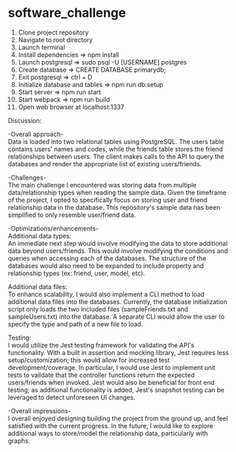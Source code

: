 # software_challenge

1.  Clone project repository
2.  Navigate to root directory
3.  Launch terminal
4.  Install dependencies => npm install
5.  Launch postgresql => sudo psql -U [USERNAME] postgres
6.  Create database => CREATE DATABASE primarydb;
7.  Exit postgresql => ctrl + D
8.  Initialize database and tables => npm run db:setup
9.  Start server => npm run start
10. Start webpack => npm run build
11. Open web browser at localhost:1337

Discussion:

-Overall approach-  
Data is loaded into two relational tables using PostgreSQL. The users table contains users' names and codes, while the friends table stores the friend relationships between users. The client makes calls to the API to query the databases and render the appropriate list of existing users/friends.

-Challenges-  
The main challenge I encountered was storing data from multiple data/relationship types when reading the sample data. Given the timeframe of the project, I opted to specifically focus on storing user and friend relationship data in the database. This repository's sample data has been simplified to only resemble user/friend data.

-Optimizations/enhancements-  
Additional data types:  
An immediate next step would involve modifying the data to store additional data beyond users/friends. This would involve modifying the conditions and queries when accessing each of the databases. The structure of the databases would also need to be expanded to include property and relationship types (ex: friend, user, model, etc).

Additional data files:  
To enhance scalability, I would also implement a CLI method to load additional data files into the databases. Currently, the database initialization script only loads the two included files (sampleFriends.txt and sampleUsers.txt) into the database. A separate CLI would allow the user to specify the type and path of a new file to load.

Testing:  
I would utilize the Jest testing framework for validating the API's functionality. With a built in assertion and mocking library, Jest requires less setup/customization; this would allow for increased test development/coverage. In particular, I would use Jest to implement unit tests to validate that the controller functions return the expected users/friends when invoked. Jest would also be beneficial for front end testing; as additional functionality is added, Jest's snapshot testing can be leveraged to detect unforeseen UI changes.

-Overall impressions-  
I overall enjoyed designing building the project from the ground up, and feel satisfied with the current progress. In the future, I would like to explore additional ways to store/model the relationship data, particularly with graphs.
